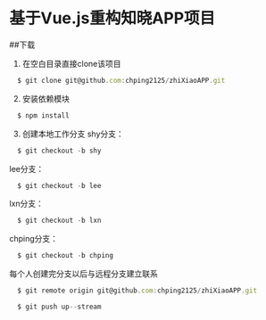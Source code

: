 # 基于Vue.js重构知晓APP项目

##下载
1. 在空白目录直接clone该项目
```js
  $ git clone git@github.com:chping2125/zhiXiaoAPP.git
```

2. 安装依赖模块
```js
  $ npm install
```

3. 创建本地工作分支
shy分支：
```js
  $ git checkout -b shy
```

lee分支：
```js
  $ git checkout -b lee
```

lxn分支：
```js
  $ git checkout -b lxn
```

chping分支：
```js
  $ git checkout -b chping
```


每个人创建完分支以后与远程分支建立联系
```js
  $ git remote origin git@github.com:chping2125/zhiXiaoAPP.git

  $ git push up--stream
```
